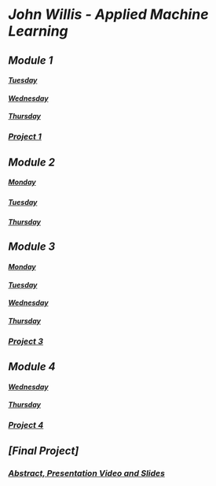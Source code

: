 # ___John Willis - Applied Machine Learning___ 
## ___Module 1___
#### ___[Tuesday](tuesday1.md)___
#### ___[Wednesday](wednesday1.md)___
#### ___[Thursday](https://eanelson01.github.io/DATA310/images/thurs1.html)___
### ___[Project 1](project1.md)___
  
## ___Module 2___
##### ___[Monday](monday2.md)___
##### ___[Tuesday](tuesday2.md)___
##### ___[Thursday](thursday2.md)___
  
## ___Module 3___
#### ___[Monday](monday3.md)___
#### ___[Tuesday](tuesday3.md)___
#### ___[Wednesday](wednesday3.md)___
#### ___[Thursday](thursday3.md)___
### ___[Project 3](project3.md)___
  
## ___Module 4___
#### ___[Wednesday](wednesday4.md)___
#### ___[Thursday](thursday4.md)___
### ___[Project 4](https://eanelson01.github.io/DATA310/mod4/project4.html)___
  
## ___[Final Project]___
### ___[Abstract, Presentation Video and Slides](FinalProject.md)___


